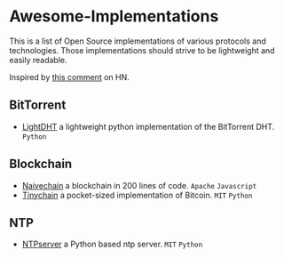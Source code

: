 # Awesome-Implementations

This is a list of Open Source implementations of various protocols and technologies. Those implementations should strive to be lightweight and easily readable.


Inspired by [this comment](https://news.ycombinator.com/item?id=14953648) on HN.

## BitTorrent
- [LightDHT](https://github.com/drxzcl/lightdht) a lightweight python implementation of the BitTorrent DHT. `Python`

## Blockchain
- [Naivechain](https://github.com/lhartikk/naivechain) a blockchain in 200 lines of code. `Apache` `Javascript`
- [Tinychain](https://github.com/jamesob/tinychain) a pocket-sized implementation of Bitcoin. `MIT` `Python`

## NTP
- [NTPserver](https://github.com/limifly/ntpserver) a Python based ntp server. `MIT` `Python`